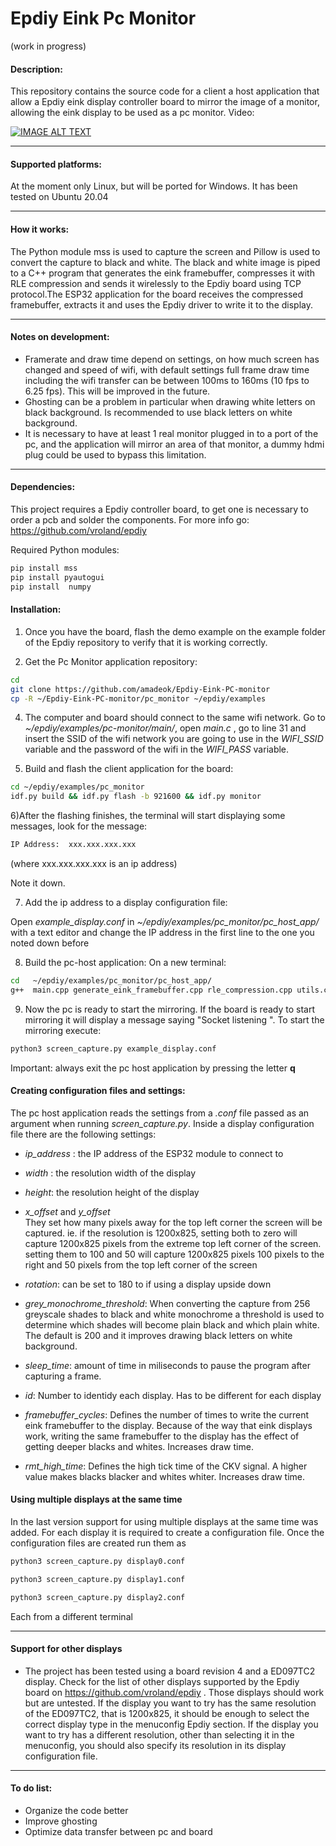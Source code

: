 


# Epdiy Eink Pc Monitor 
(work in progress)
#### Description:
This repository contains the source code for a client a host application that allow a Epdiy eink display controller board to mirror the image of a monitor, allowing the eink display to be used as a pc monitor.
Video:

[![IMAGE ALT TEXT](http://img.youtube.com/vi/bzk12na2mWg/0.jpg)](http://www.youtube.com/watch?v=bzk12na2mWg "Video Title")

------------


#### Supported platforms:
At the moment only Linux, but will be ported for Windows. It has been tested on Ubuntu 20.04

------------


#### How it works:
The Python module mss is used to capture the screen and Pillow is used to convert the capture to black and white. The black and white image is piped to a C++ program that generates the eink framebuffer, compresses it with RLE compression and sends it wirelessly to the Epdiy board using TCP protocol.The ESP32 application for the board receives the compressed framebuffer, extracts it and uses the Epdiy driver to write it to the display. 

------------


#### Notes on development:
- Framerate and draw time depend on settings, on how much screen has changed and speed of wifi,  with default settings full frame draw time including the wifi transfer can be between 100ms to 160ms (10 fps to 6.25 fps). This will be improved in the future.
- Ghosting can be a problem in particular when drawing white letters on black background. Is recommended to use black letters on white background.
- It is necessary to have at least 1 real monitor plugged in to a port of the pc, and the application will mirror an area of that monitor, a dummy hdmi plug could be used to bypass this limitation.

------------
#### Dependencies:
This project requires a Epdiy controller board, to get one is necessary to order a pcb and solder the components. For more info go: https://github.com/vroland/epdiy

Required Python modules:
```bash
pip install mss
pip install pyautogui
pip install  numpy
```

#### Installation:

1) Once you have the board, flash the demo example on the example folder of the Epdiy repository to verify that it is working correctly.

3)  Get the Pc Monitor application repository:
```bash
cd
git clone https://github.com/amadeok/Epdiy-Eink-PC-monitor
cp -R ~/Epdiy-Eink-PC-monitor/pc_monitor ~/epdiy/examples 

```

4) The computer and board should connect to the same wifi network. Go to      *~/epdiy/examples/pc-monitor/main/*, open *main.c* , go to line 31  and insert the SSID of the wifi network you are going to use in the *WIFI_SSID* variable  and the password of the wifi in the *WIFI_PASS* variable.

5) Build  and flash the client application for the board:
```bash
cd ~/epdiy/examples/pc_monitor
idf.py build && idf.py flash -b 921600 && idf.py monitor
```

6)After the flashing finishes, the terminal will start displaying some messages, look for the message:
```bash
IP Address:  xxx.xxx.xxx.xxx
```

(where xxx.xxx.xxx.xxx is an ip address)

Note it down.

7) Add the ip address to a display configuration file: 

Open *example_display.conf* in  *~/epdiy/examples/pc_monitor/pc_host_app/* with a text editor and change the IP address in the first line to the one you noted down before


8) Build the pc-host application:
On a new terminal:
```bash
cd   ~/epdiy/examples/pc_monitor/pc_host_app/
g++  main.cpp generate_eink_framebuffer.cpp rle_compression.cpp utils.cpp -o process_capture -I include

```
9) Now the pc is ready to start the mirroring. If the board is ready to start mirroring it will display a message saying "Socket listening ".
To start the mirroring execute:
```bash
python3 screen_capture.py example_display.conf

```

Important: always exit the pc host application by pressing the letter **q**



#### Creating configuration files and settings:
The pc host application reads the settings from a *.conf* file passed as an argument when running *screen_capture.py*. Inside a display configuration file there are the following settings:

- *ip_address* : the IP address of the ESP32 module to connect to

- *width* : the resolution width of the display

- *height*: the resolution height of the display

- *x_offset* and *y_offset*      
They set how many pixels away for the top left corner the screen will be captured. ie. if the resolution is 1200x825, setting both to zero will capture 1200x825 pixels from the extreme top left corner of the screen. setting them to 100 and 50 will capture 1200x825 pixels 100 pixels to the right and 50 pixels from the top left corner of the screen

- *rotation*: can be set to 180 to if using a display upside down

- *grey_monochrome_threshold*:
When converting the capture from 256 greyscale shades to black and white monochrome a threshold is used to determine which shades will become plain black and which plain white. The default is 200 and it improves drawing black letters on white background.

- *sleep_time*: amount of time in miliseconds to pause the program after capturing a frame.
 
- *id*: Number to identidy each display. Has to be different for each display

- *framebuffer_cycles*: Defines the number of times to write the current eink framebuffer to the display.  Because of the way that eink displays work, writing the same framebuffer to the display has the effect of getting deeper blacks and whites. Increases draw time.

- *rmt_high_time*: Defines the high tick time of the CKV signal. A higher value makes blacks blacker and whites whiter. Increases draw time.

#### Using multiple displays at the same time

In the last version support for using multiple displays at the same time was added. For each display it is required to create a configuration file. 
Once the configuration files are created run them as

```bash
python3 screen_capture.py display0.conf
```
```bash
python3 screen_capture.py display1.conf
```
```bash
python3 screen_capture.py display2.conf
```
Each from a different terminal


------------
#### Support for other displays

- The project has been tested using a board revision 4 and a ED097TC2 display. Check for the list of other  displays supported by the Epdiy board on https://github.com/vroland/epdiy . Those displays should work but are untested. If the display you want to try has the same resolution of the ED097TC2, that is 1200x825, it should be enough to select the correct display type in the menuconfig Epdiy section.
If the display you want to try has a different resolution, other than selecting it in the menuconfig, you should also specify its resolution in its display configuration file.
 ------------


#### To do list:
- Organize the code better
- Improve ghosting
- Optimize data transfer between pc and board



